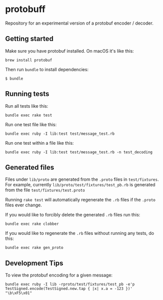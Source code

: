 # protobuff

Repository for an experimental version of a protobuf encoder / decoder.

## Getting started

Make sure you have protobuf installed. On macOS it's like this:

```
brew install protobuf
```

Then run `bundle` to install dependencies:

```
$ bundle
```

## Running tests

Run all tests like this:

```
bundle exec rake test
```

Run one test file like this:

```
bundle exec ruby -I lib:test test/message_test.rb
```

Run one test within a file like this:

```
bundle exec ruby -I lib:test test/message_test.rb -n test_decoding
```

## Generated files

Files under `lib/proto` are generated from the `.proto` files in
`test/fixtures`. For example, currently `lib/proto/test/fixtures/test_pb.rb`
is generated from the file `test/fixtures/test.proto`

Running `rake test` will automatically regenerate the `.rb` files if the
`.proto` files ever change.

If you would like to forcibly delete the generated `.rb` files run this:

```
bundle exec rake clobber
```

If you would like to regenerate the `.rb` files without running any tests, do
this:

```
bundle exec rake gen_proto
```

## Development Tips

To view the protobuf encoding for a given message:

```
bundle exec ruby -I lib -rproto/test/fixtures/test_pb -e'p TestSigned.encode(TestSigned.new.tap { |x| x.a = -123 })'
"\b\xF5\x01"
```
